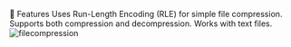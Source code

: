 📌 Features
Uses Run-Length Encoding (RLE) for simple file compression.
Supports both compression and decompression.
Works with text files.![filecompression](https://github.com/user-attachments/assets/ac260c65-249b-46c9-b1f0-f78fe2d72849)
